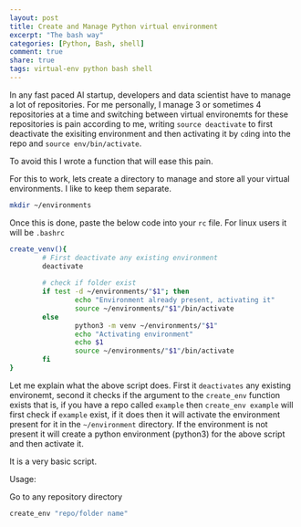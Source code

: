 ```yaml
---
layout: post
title: Create and Manage Python virtual environment
excerpt: "The bash way"
categories: [Python, Bash, shell]
comment: true
share: true
tags: virtual-env python bash shell
---
```


In any fast paced AI startup, developers and data scientist have to manage a lot of repositories. For me personally, I manage 3 or sometimes 4 repositories at a time and switching between virtual environemts for these repositories is pain according to me, writing `source deactivate` to first deactivate the exisiting environment and then activating it by `cd`ing into the repo and `source env/bin/activate`.

To avoid this I wrote a function that will ease this pain.

For this to work, lets create a directory to manage and store all your virtual environments. I like to keep them separate.

```bash
mkdir ~/environments
```

Once this is done, paste the below code into your `rc` file. For linux users it will be `.bashrc`

```bash
create_venv(){
        # First deactivate any existing environment
        deactivate
        
        # check if folder exist
        if test -d ~/environments/"$1"; then
                echo "Environment already present, activating it"
                source ~/environments/"$1"/bin/activate
        else
                python3 -m venv ~/environments/"$1"
                echo "Activating environment"
                echo $1
                source ~/environments/"$1"/bin/activate 
        fi
}
```

Let me explain what the above script does. First it `deactivates` any existing environemt, second it checks if the argument to the `create_env` function exists that is, if you have a repo called `example` then `create_env example` will first check if `example` exist, if it does then it will activate the environment present for it in the `~/environment` directory.
If the environment is not present it will create a python environment (python3) for the above script and then activate it.

It is a very basic script. 

Usage:

Go to any repository directory
```bash
create_env "repo/folder name"
```
